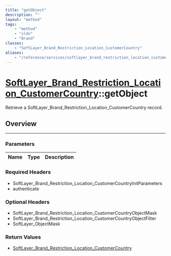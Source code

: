 ```yaml
---
title: "getObject"
description: ""
layout: "method"
tags:
    - "method"
    - "sldn"
    - "Brand"
classes:
    - "SoftLayer_Brand_Restriction_Location_CustomerCountry"
aliases:
    - "/reference/services/softlayer_brand_restriction_location_customercountry/getObject"
---
```

# [SoftLayer_Brand_Restriction_Location_CustomerCountry](/reference/services/SoftLayer_Brand_Restriction_Location_CustomerCountry)::getObject

Retrieve a SoftLayer_Brand_Restriction_Location_CustomerCountry record.


## Overview 


-----

### Parameters 
|Name | Type | Description |
| --- | --- | --- |


### Required Headers
* SoftLayer_Brand_Restriction_Location_CustomerCountryInitParameters
* authenticate


### Optional Headers
* SoftLayer_Brand_Restriction_Location_CustomerCountryObjectMask
* SoftLayer_Brand_Restriction_Location_CustomerCountryObjectFilter
* SoftLayer_ObjectMask

### Return Values
* <a href='/reference/datatypes/SoftLayer_Brand_Restriction_Location_CustomerCountry'>SoftLayer_Brand_Restriction_Location_CustomerCountry </a>




